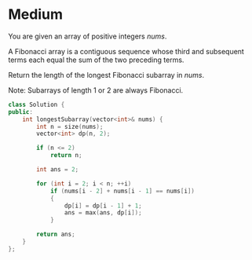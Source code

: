 # Medium

You are given an array of positive integers $nums$.

A Fibonacci array is a contiguous sequence whose third and subsequent terms each equal the sum of the two preceding terms.

Return the length of the longest Fibonacci subarray in $nums$.

Note: Subarrays of length 1 or 2 are always Fibonacci.

```cpp
class Solution {
public:
    int longestSubarray(vector<int>& nums) {
        int n = size(nums);
        vector<int> dp(n, 2);

        if (n <= 2)
            return n;

        int ans = 2;

        for (int i = 2; i < n; ++i)
            if (nums[i - 2] + nums[i - 1] == nums[i])
            {
                dp[i] = dp[i - 1] + 1;
                ans = max(ans, dp[i]);
            }

        return ans;
    }
};
```
